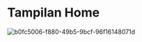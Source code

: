 Tampilan Home
=============
![b0fc5006-f880-49b5-9bcf-96f16148071d](https://github.com/FikkoMuharavid/Samsung/assets/114418487/ab40100e-27d9-41ef-aad8-b5a62e1bf5c2)
